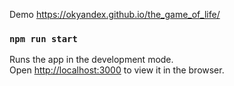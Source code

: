 Demo https://okyandex.github.io/the_game_of_life/

### `npm run start`

Runs the app in the development mode.<br />
Open [http://localhost:3000](http://localhost:3000) to view it in the browser.
